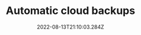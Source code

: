 ---
title: Automatic cloud backups
date: "2022-08-13T21:10:03.284Z"
description: "As with automatic software updating, automatic cloud backups will help keep your data in a safe, non-physical location, without you having to go to the effort of performing a manual backup. Ideally, you should have a cloud backup and a manual backup of all of your important data.
Microsoft, Google and many other cloud services offer automatic backup. Find the cloud service you use (or set one up) like Google Drive, and set it to automatically backup your data regularly."
position: 5
section: "Data management"
---